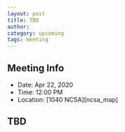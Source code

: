 ```yaml
---
layout: post
title: TBD
author:
category: upcoming
tags: meeting
---
```


## Meeting Info

* Date: Apr 22, 2020
* Time: 12:00 PM
* Location: [1040 NCSA][ncsa_map]

## TBD
